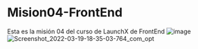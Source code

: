 # Mision04-FrontEnd
Esta es la misión 04 del curso de LaunchX de FrontEnd
![image](https://user-images.githubusercontent.com/99146156/159143320-45e62f20-45f4-4ffb-973c-6d668e24d417.png)
![Screenshot_2022-03-19-18-35-03-764_com_opt](https://user-images.githubusercontent.com/99146156/159143348-f9a16ec5-3c1d-4c60-895e-7c20675e4b36.jpg)
